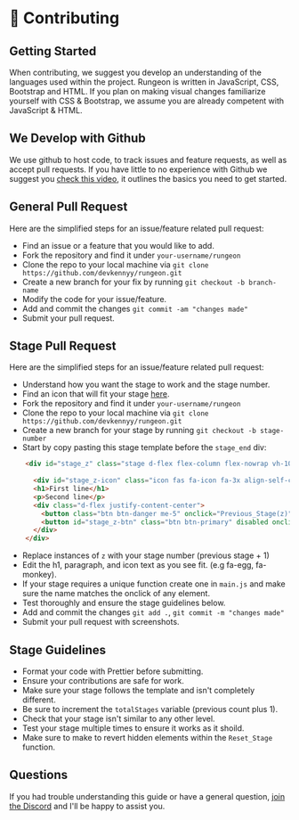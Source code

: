 # 🤗 Contributing

## Getting Started
When contributing, we suggest you develop an understanding of the languages used within the project. Rungeon is written in JavaScript, CSS, Bootstrap and HTML. 
If you plan on making visual changes familiarize yourself with CSS & Bootstrap, we assume you are already competent with JavaScript & HTML. 

## We Develop with Github
We use github to host code, to track issues and feature requests, as well as accept pull requests.
If you have little to no experience with Github we suggest you [check this video](https://www.youtube.com/watch?v=iv8rSLsi1xo), it outlines the basics you need to get started. 

## General Pull Request
Here are the simplified steps for an issue/feature related pull request:
- Find an issue or a feature that you would like to add.
- Fork the repository and find it under `your-username/rungeon`
- Clone the repo to your local machine via `git clone https://github.com/devkennyy/rungeon.git`
- Create a new branch for your fix by running `git checkout -b branch-name`
- Modify the code for your issue/feature. 
- Add and commit the changes `git commit -am "changes made"`
- Submit your pull request.

## Stage Pull Request
Here are the simplified steps for an issue/feature related pull request:
- Understand how you want the stage to work and the stage number. 
- Find an icon that will fit your stage [here](https://fontawesome.com/v5/cheatsheet/free/solid). 
- Fork the repository and find it under `your-username/rungeon`
- Clone the repo to your local machine via `git clone https://github.com/devkennyy/rungeon.git`
- Create a new branch for your stage by running `git checkout -b stage-number`
- Start by copy pasting this stage template before the `stage_end` div:
```html
    <div id="stage_z" class="stage d-flex flex-column flex-nowrap vh-100 d-none">
      
      <div id="stage_z-icon" class="icon fas fa-icon fa-3x align-self-center" onclick="Stage_Specific_Function"></div>
      <h1>First line</h1>
      <p>Second line</p>
      <div class="d-flex justify-content-center">
        <button class="btn btn-danger me-5" onclick="Previous_Stage(z)">Return</button>
        <button id="stage_z-btn" class="btn btn-primary" disabled onclick="Next_Stage(z)">Continue</button>
      </div>
    </div>
```
- Replace instances of `z` with your stage number (previous stage + 1)
- Edit the h1, paragraph, and icon text as you see fit. (e.g fa-egg, fa-monkey). 
- If your stage requires a unique function create one in `main.js` and make sure the name matches the onclick of any element. 
- Test thoroughly and ensure the stage guidelines below.
- Add and commit the changes `git add .`, `git commit -m "changes made"`
- Submit your pull request with screenshots.

## Stage Guidelines
- Format your code with Prettier before submitting. 
- Ensure your contributions are safe for work. 
- Make sure your stage follows the template and isn't completely different. 
- Be sure to increment the `totalStages` variable (previous count plus 1). 
- Check that your stage isn't similar to any other level. 
- Test your stage multiple times to ensure it works as it shoild. 
- Make sure to make to revert hidden elements within the `Reset_Stage` function. 

## Questions
If you had trouble understanding this guide or have a general question, [join the Discord](https://discord.gg/SFX2KSuzep) and I'll be happy to assist you. 
